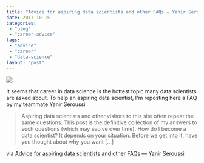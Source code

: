 ```yaml
---
title: "Advice for aspiring data scientists and other FAQs — Yanir Seroussi"
date: 2017-10-15
categories: 
 - "blog"
 - "career-advice"
tags: 
 - "advice"
 - "career"
 - "data-science"
layout: "post"
---
```


[![](https://yanirseroussi.files.wordpress.com/2017/10/2017-02-09-17-26-22-e1508051286986.jpg?quality=80&strip=info&w=800)](http://yanirseroussi.com/2017/10/15/advice-for-aspiring-data-scientists-and-other-faqs/)

It seems that career in data science is the hottest topic many data scientists are asked about. To help an aspiring data scientist, I'm reposting here a FAQ by my teammate Yanir Seroussi

> Aspiring data scientists and other visitors to this site often repeat the same questions. This post is the definitive collection of my answers to such questions (which may evolve over time). How do I become a data scientist? It depends on your situation. Before we get into it, have you thought about why you want […]


via [Advice for aspiring data scientists and other FAQs — Yanir Seroussi](http://yanirseroussi.com/2017/10/15/advice-for-aspiring-data-scientists-and-other-faqs/)
